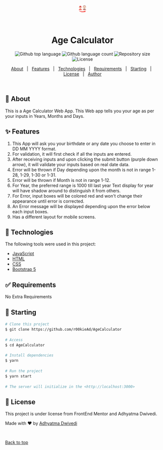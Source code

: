 <div align="center" id="top"> 
  <img src="images/growing-up.png" alt="Age Calculator" />

  &#xa0;

  <!-- <a href="https://webdevelopment.netlify.app">Demo</a> -->
</div>

<h1 align="center">Age Calculator</h1>

<p align="center">
  <img alt="Github top language" src="https://img.shields.io/github/languages/top/r00kieAd/AgeCalculator?color=56BEB8">

  <img alt="Github language count" src="https://img.shields.io/github/languages/count/r00kieAd/AgeCalculator?color=56BEB8">

  <img alt="Repository size" src="https://img.shields.io/github/repo-size/r00kieAd/AgeCalculator?color=56BEB8">

  <img alt="License" src="https://img.shields.io/github/license/r00kieAd/AgeCalculator?color=56BEB8">

  <!-- <img alt="Github issues" src="https://img.shields.io/github/issues/{{YOUR_GITHUB_USERNAME}}/webdevelopment?color=56BEB8" /> -->

  <!-- <img alt="Github forks" src="https://img.shields.io/github/forks/{{YOUR_GITHUB_USERNAME}}/webdevelopment?color=56BEB8" /> -->

  <!-- <img alt="Github stars" src="https://img.shields.io/github/stars/{{YOUR_GITHUB_USERNAME}}/webdevelopment?color=56BEB8" /> -->
</p>

<!-- Status -->

<!-- <h4 align="center"> 
	🚧  WebDevelopment 🚀 Under construction...  🚧
</h4> 

<hr> -->

<p align="center">
  <a href="#dart-about">About</a> &#xa0; | &#xa0; 
  <a href="#sparkles-features">Features</a> &#xa0; | &#xa0;
  <a href="#rocket-technologies">Technologies</a> &#xa0; | &#xa0;
  <a href="#white_check_mark-requirements">Requirements</a> &#xa0; | &#xa0;
  <a href="#checkered_flag-starting">Starting</a> &#xa0; | &#xa0;
  <a href="#memo-license">License</a> &#xa0; | &#xa0;
  <a href="https://github.com/{{YOUR_GITHUB_USERNAME}}" target="_blank">Author</a>
</p>

<br>

## :dart: About ##

This is a Age Calculator Web App. This Web app tells you your age as per your inputs in Years, Months and Days.

## :sparkles: Features ##

1. This App will ask you your birthdate or any date you choose to enter in DD MM YYYY format.
2. For validation, it will first check if all the inputs are entered.
3. After receiving inputs and upon clicking the submit button (purple down arrow), it will validate your inputs based on real date data.
4. Error will be thrown if Day depending upon the month is not in range 1-28, 1-29, 1-30 or 1-31.
5. Error will be thrown if Month is not in range 1-12.
6. For Year, the preferred range is 1000 till last year Text display for year will have shadow around to distinguish it from others.
7. For Error, input boxes will be colored red and won't change their appearance until error is corrected.
8. An Error message will be displayed depending upon the error below each input boxes.
9. Has a different layout for mobile screens.

## :rocket: Technologies ##

The following tools were used in this project:

- [JavaScript](https://developer.mozilla.org/en-US/docs/Web/JavaScript)
- [HTML](https://www.w3schools.com/html/)
- [CSS](https://www.w3schools.com/css/default.asp)
- [Bootstrap 5](https://getbootstrap.com/docs/5.2/getting-started/introduction/)

## :white_check_mark: Requirements ##

No Extra Requirements

## :checkered_flag: Starting ##

```bash
# Clone this project
$ git clone https://github.com/r00kieAd/AgeCalculator

# Access
$ cd AgeCalculator

# Install dependencies
$ yarn

# Run the project
$ yarn start

# The server will initialize in the <http://localhost:3000>
```

## :memo: License ##

This project is under license from FrontEnd Mentor and Adhyatma Dwivedi.


Made with :heart: by <a href="https://github.com/r00kieAd" target="_blank">Adhyatma Dwivedi</a>

&#xa0;

<a href="#top">Back to top</a>
